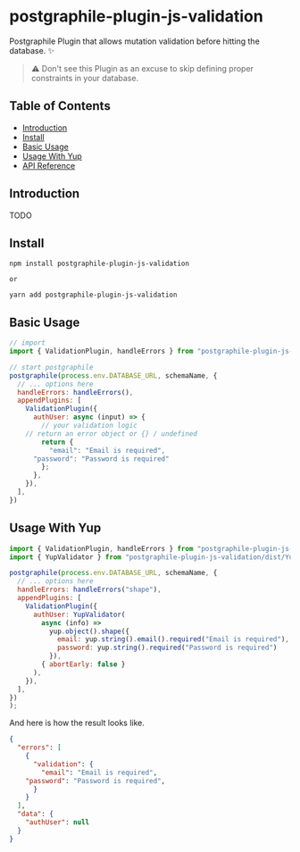 # postgraphile-plugin-js-validation

Postgraphile Plugin that allows mutation validation before hitting the database. ✨

> ⚠️ Don't see this Plugin as an excuse to skip defining proper constraints in your database.

## Table of Contents
- [Introduction](#introduction)
- [Install](#install)
- [Basic Usage](#basic-usage)
- [Usage With Yup](#usage-with-yup)
- [API Reference](/docs/modules.md)

 

## Introduction
TODO

## Install

```
npm install postgraphile-plugin-js-validation

or 

yarn add postgraphile-plugin-js-validation
```

## Basic Usage



```javascript
// import
import { ValidationPlugin, handleErrors } from "postgraphile-plugin-js-validation";

// start postgraphile
postgraphile(process.env.DATABASE_URL, schemaName, {
  // ... options here
  handleErrors: handleErrors(),
  appendPlugins: [
    ValidationPlugin({
      authUser: async (input) => {
        // your validation logic
	// return an error object or {} / undefined
        return {
          "email": "Email is required",
	  "password": "Password is required"
        };
      },
    }),
  ],
})
```

## Usage With Yup

```javascript
import { ValidationPlugin, handleErrors } from "postgraphile-plugin-js-validation";
import { YupValidator } from "postgraphile-plugin-js-validation/dist/YupValidator";

postgraphile(process.env.DATABASE_URL, schemaName, {
  // ... options here
  handleErrors: handleErrors("shape"),
  appendPlugins: [
    ValidationPlugin({
      authUser: YupValidator(
        async (info) =>
          yup.object().shape({
            email: yup.string().email().required("Email is required"),
            password: yup.string().required("Password is required")
          }),
        { abortEarly: false }
      ),
    }),
  ],
})
);
```

And here is how the result looks like.

```json
{
  "errors": [
    {
      "validation": {
        "email": "Email is required",
	"password": "Password is required",
      }
    }
  ],
  "data": {
    "authUser": null
  }
}
```




